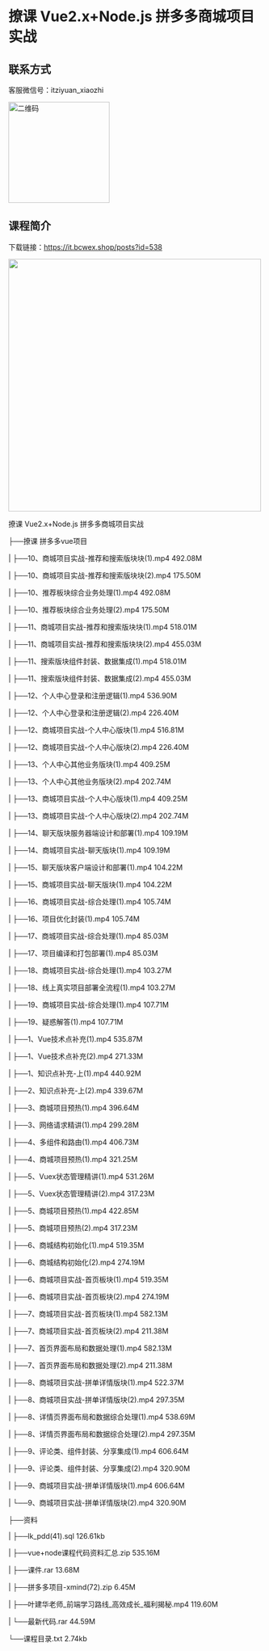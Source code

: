 # 撩课 Vue2.x+Node.js 拼多多商城项目实战

## 联系方式

客服微信号：itziyuan_xiaozhi

<img src="https://ziyuanyun.oss-cn-guangzhou.aliyuncs.com/common/20240614073449/666b82192834a.jpg" width="200" height="200" alt="二维码">

## 课程简介

下载链接：https://it.bcwex.shop/posts?id=538

<img src="https://ziyuanyun.oss-cn-guangzhou.aliyuncs.com/yun/20240515152041/66446249d8ad4.jpg" width="500" alt="">

  撩课 Vue2.x+Node.js 拼多多商城项目实战



 ├──撩课 拼多多vue项目

 | ├──10、商城项目实战-推荐和搜索版块块(1).mp4 492.08M

 | ├──10、商城项目实战-推荐和搜索版块块(2).mp4 175.50M

 | ├──10、推荐板块综合业务处理(1).mp4 492.08M

 | ├──10、推荐板块综合业务处理(2).mp4 175.50M

 | ├──11、商城项目实战-推荐和搜索版块块(1).mp4 518.01M

 | ├──11、商城项目实战-推荐和搜索版块块(2).mp4 455.03M

 | ├──11、搜索版块组件封装、数据集成(1).mp4 518.01M

 | ├──11、搜索版块组件封装、数据集成(2).mp4 455.03M

 | ├──12、个人中心登录和注册逻辑(1).mp4 536.90M

 | ├──12、个人中心登录和注册逻辑(2).mp4 226.40M

 | ├──12、商城项目实战-个人中心版块(1).mp4 516.81M

 | ├──12、商城项目实战-个人中心版块(2).mp4 226.40M

 | ├──13、个人中心其他业务版块(1).mp4 409.25M

 | ├──13、个人中心其他业务版块(2).mp4 202.74M

 | ├──13、商城项目实战-个人中心版块(1).mp4 409.25M

 | ├──13、商城项目实战-个人中心版块(2).mp4 202.74M

 | ├──14、聊天版块服务器端设计和部署(1).mp4 109.19M

 | ├──14、商城项目实战-聊天版块(1).mp4 109.19M

 | ├──15、聊天版块客户端设计和部署(1).mp4 104.22M

 | ├──15、商城项目实战-聊天版块(1).mp4 104.22M

 | ├──16、商城项目实战-综合处理(1).mp4 105.74M

 | ├──16、项目优化封装(1).mp4 105.74M

 | ├──17、商城项目实战-综合处理(1).mp4 85.03M

 | ├──17、项目编译和打包部署(1).mp4 85.03M

 | ├──18、商城项目实战-综合处理(1).mp4 103.27M

 | ├──18、线上真实项目部署全流程(1).mp4 103.27M

 | ├──19、商城项目实战-综合处理(1).mp4 107.71M

 | ├──19、疑惑解答(1).mp4 107.71M

 | ├──1、Vue技术点补充(1).mp4 535.87M

 | ├──1、Vue技术点补充(2).mp4 271.33M

 | ├──1、知识点补充-上(1).mp4 440.92M

 | ├──2、知识点补充-上(2).mp4 339.67M

 | ├──3、商城项目预热(1).mp4 396.64M

 | ├──3、网络请求精讲(1).mp4 299.28M

 | ├──4、多组件和路由(1).mp4 406.73M

 | ├──4、商城项目预热(1).mp4 321.25M

 | ├──5、Vuex状态管理精讲(1).mp4 531.26M

 | ├──5、Vuex状态管理精讲(2).mp4 317.23M

 | ├──5、商城项目预热(1).mp4 422.85M

 | ├──5、商城项目预热(2).mp4 317.23M

 | ├──6、商城结构初始化(1).mp4 519.35M

 | ├──6、商城结构初始化(2).mp4 274.19M

 | ├──6、商城项目实战-首页板块(1).mp4 519.35M

 | ├──6、商城项目实战-首页板块(2).mp4 274.19M

 | ├──7、商城项目实战-首页板块(1).mp4 582.13M

 | ├──7、商城项目实战-首页板块(2).mp4 211.38M

 | ├──7、首页界面布局和数据处理(1).mp4 582.13M

 | ├──7、首页界面布局和数据处理(2).mp4 211.38M

 | ├──8、商城项目实战-拼单详情版块(1).mp4 522.37M

 | ├──8、商城项目实战-拼单详情版块(2).mp4 297.35M

 | ├──8、详情页界面布局和数据综合处理(1).mp4 538.69M

 | ├──8、详情页界面布局和数据综合处理(2).mp4 297.35M

 | ├──9、评论类、组件封装、分享集成(1).mp4 606.64M

 | ├──9、评论类、组件封装、分享集成(2).mp4 320.90M

 | ├──9、商城项目实战-拼单详情版块(1).mp4 606.64M

 | └──9、商城项目实战-拼单详情版块(2).mp4 320.90M

 ├──资料

 | ├──lk_pdd(41).sql 126.61kb

 | ├──vue+node课程代码资料汇总.zip 535.16M

 | ├──课件.rar 13.68M

 | ├──拼多多项目-xmind(72).zip 6.45M

 | ├──叶建华老师_前端学习路线_高效成长_福利揭秘.mp4 119.60M

 | └──最新代码.rar 44.59M

 └──课程目录.txt 2.74kb

  